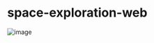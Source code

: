 # space-exploration-web

![image](https://github.com/tininini/space-exploration-web/assets/106431859/f90c72e2-ecf0-432a-871f-6052756896f8)
